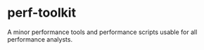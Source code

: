 # perf-toolkit
A minor performance tools and performance scripts usable for all performance analysts.
